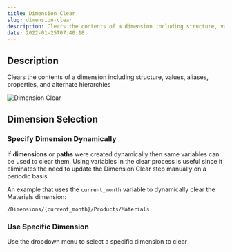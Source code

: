 ```yaml
---
title: Dimension Clear
slug: dimension-clear
description: Clears the contents of a dimension including structure, values, aliases, properties, and alternate hierarchies
date: 2022-01-25T07:40:18
---
```

## Description
Clears the contents of a dimension including structure, values, aliases, properties, and alternate hierarchies


![Dimension Clear](/images/dimension_clear.png)



## Dimension Selection
### Specify Dimension Dynamically
If **dimensions** or **paths** were created dynamically then same variables can be used to clear them. Using variables in the clear process is useful since it eliminates the need to update the Dimension Clear step manually on a periodic basis.



An example that uses the `current_month` variable to dynamically clear the Materials dimension:

```
/Dimensions/{current_month}/Products/Materials
```

### Use Specific Dimension

Use the dropdown menu to select a specific dimension to clear

